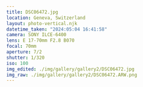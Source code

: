 ```yaml
---
title: DSC06472.jpg
location: Geneva, Switzerland
layout: photo-vertical.njk
datetime_taken: "2024:05:04 16:41:58"
camera: SONY ILCE-6400
lens: E 17-70mm F2.8 B070
focal: 70mm
aperture: 7/2
shutter: 1/320
iso: 100
img_edited: ./img/gallery/gallery2/DSC06472.jpg
img_raw: ./img/gallery/gallery2/DSC06472.ARW.png
---
```

